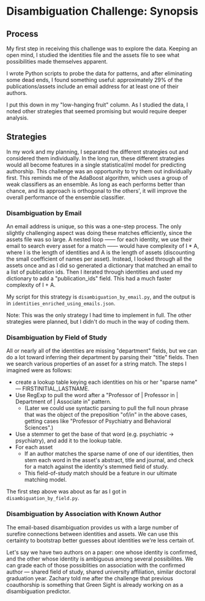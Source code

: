 # Disambiguation Challenge: Synopsis 

## Process

My first step in receiving this challenge was to explore the data. Keeping an open mind, I studied the identities file and the assets file to see what possibilities made themselves apparent. 

I wrote Python scripts to probe the data for patterns, and after eliminating some dead ends, I found something useful: approximately 29% of the publications/assets include an email address for at least one of their authors. 

I put this down in my "low-hanging fruit" column. As I studied the data, I noted other strategies that seemed promising but would require deeper analysis. 

## Strategies

In my work and my planning, I separated the different strategies out and considered them individually. In the long run, these different strategies would all become features in a single statistical/ml model for predicting authorship. This challenge was an opportunity to try them out individually first. This reminds me of the AdaBoost algorithm, which uses a group of weak classifiers as an ensemble. As long as each performs better than chance, and its approach is orthogonal to the others', it will improve the overall performance of the ensemble classifier.   

### Disambiguation by Email

An email address is unique, so this was a one-step process. The only slightly challenging aspect was doing these matches efficiently, since the assets file was so large. A nested loop —— for each identity, we use their email to search every asset for a match —— would have complexity of I * A, where I is the length of identities and A is the length of assets (discounting the small coefficient of names per asset). Instead, I looked through all the assets once and as I did so generated a dictionary that matched an email to a list of publication ids. Then I iterated through identities and used my dictionary to add a "publication_ids" field. This had a much faster complexity of I + A.

My script for this strategy is `disambiguation_by_email.py`, and the output is in `identities_enriched_using_emails.json`. 

Note: This was the only strategy I had time to implement in full. The other strategies were planned, but I didn't do much in the way of coding them. 

### Disambiguation by Field of Study

All or nearly all of the identities are missing "department" fields, but we can do a lot toward inferring their department by parsing their "title" fields. Then we search various properties of an asset for a string match. The steps I imagined were as follows: 
  - create a lookup table keying each identities on his or her "sparse name" — FIRSTINITIAL_LASTNAME.
  - Use RegExp to pull the word after a "Professor of | Professor in | Department of | Associate in" pattern. 
    - (Later we could use syntactic parsing to pull the full noun phrase that was the object of the preposition "of/in" in the above cases, getting cases like "Professor of Psychiatry and Behavioral Sciences".)
  - Use a stemmer to get the base of that word (e.g. psychiatric -> psychiatry), and add it to the lookup table.
  - For each asset
    - If an author matches the sparse name of one of our identities, then stem each word in the asset's abstract, title and journal, and check for a match against the identity's stemmed field of study.
    - This field-of-study match should be a feature in our ultimate matching model.
    
The first step above was about as far as I got in `disambiguation_by_field.py`.

### Disambiguation by Association with Known Author

The email-based disambiguation provides us with a large number of surefire connections between identities and assets. We can use this certainty to bootstrap better guesses about identities we're less certain of. 

Let's say we have two authors on a paper: one whose identity is confirmed, and the other whose identity is ambiguous among several possibilites. We can grade each of those possiblities on association with the confirmed author — shared field of study, shared university affiliation, similar doctoral graduation year. Zachary told me after the challenge that previous coauthorship is something that Green Sight is already working on as a disambiguation predictor. 





